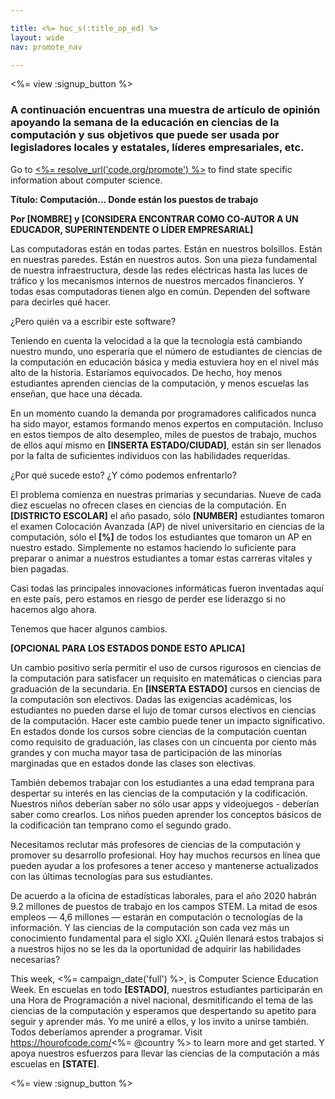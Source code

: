 ```yaml
---

title: <%= hoc_s(:title_op_ed) %>
layout: wide
nav: promote_nav

---
```


<%= view :signup_button %>

### A continuación encuentras una muestra de artículo de opinión apoyando la semana de la educación en ciencias de la computación y sus objetivos que puede ser usada por legisladores locales y estatales, líderes empresariales, etc.

  


Go to [<%= resolve_url('code.org/promote') %>](<%= resolve_url('https://code.org/promote') %>) to find state specific information about computer science.

**Título: Computación... Donde están los puestos de trabajo**

**Por [NOMBRE] y [CONSIDERA ENCONTRAR COMO CO-AUTOR A UN EDUCADOR, SUPERINTENDENTE O LÍDER EMPRESARIAL]**

Las computadoras están en todas partes. Están en nuestros bolsillos. Están en nuestras paredes. Están en nuestros autos. Son una pieza fundamental de nuestra infraestructura, desde las redes eléctricas hasta las luces de tráfico y los mecanismos internos de nuestros mercados financieros. Y todas esas computadoras tienen algo en común. Dependen del software para decirles qué hacer.

¿Pero quién va a escribir este software?

Teniendo en cuenta la velocidad a la que la tecnología está cambiando nuestro mundo, uno esperaría que el número de estudiantes de ciencias de la computación en educación básica y media estuviera hoy en el nivel más alto de la historia. Estaríamos equivocados. De hecho, hoy menos estudiantes aprenden ciencias de la computación, y menos escuelas las enseñan, que hace una década.

En un momento cuando la demanda por programadores calificados nunca ha sido mayor, estamos formando menos expertos en computación. Incluso en estos tiempos de alto desempleo, miles de puestos de trabajo, muchos de ellos aquí mismo en **[INSERTA ESTADO/CIUDAD]**, están sin ser llenados por la falta de suficientes individuos con las habilidades requeridas.

¿Por qué sucede esto? ¿Y cómo podemos enfrentarlo?

El problema comienza en nuestras primarias y secundarias. Nueve de cada diez escuelas no ofrecen clases en ciencias de la computación. En **[DISTRICTO ESCOLAR]** el año pasado, sólo **[NUMBER]** estudiantes tomaron el examen Colocación Avanzada (AP) de nivel universitario en ciencias de la computación, sólo el **[%]** de todos los estudiantes que tomaron un AP en nuestro estado. Simplemente no estamos haciendo lo suficiente para preparar o animar a nuestros estudiantes a tomar estas carreras vitales y bien pagadas.

Casi todas las principales innovaciones informáticas fueron inventadas aquí en este país, pero estamos en riesgo de perder ese liderazgo si no hacemos algo ahora.

Tenemos que hacer algunos cambios.

**[OPCIONAL PARA LOS ESTADOS DONDE ESTO APLICA]**

Un cambio positivo sería permitir el uso de cursos rigurosos en ciencias de la computación para satisfacer un requisito en matemáticas o ciencias para graduación de la secundaria. En **[INSERTA ESTADO]** cursos en ciencias de la computación son electivos. Dadas las exigencias académicas, los estudiantes no pueden darse el lujo de tomar cursos electivos en ciencias de la computación. Hacer este cambio puede tener un impacto significativo. En estados donde los cursos sobre ciencias de la computación cuentan como requisito de graduación, las clases con un cincuenta por ciento más grandes y con mucha mayor tasa de participación de las minorías marginadas que en estados donde las clases son electivas.

También debemos trabajar con los estudiantes a una edad temprana para despertar su interés en las ciencias de la computación y la codificación. Nuestros niños deberían saber no sólo usar apps y videojuegos - deberían saber como crearlos. Los niños pueden aprender los conceptos básicos de la codificación tan temprano como el segundo grado.

Necesitamos reclutar más profesores de ciencias de la computación y promover su desarrollo profesional. Hoy hay muchos recursos en línea que pueden ayudar a los profesores a tener acceso y mantenerse actualizados con las últimas tecnologías para sus estudiantes.

De acuerdo a la oficina de estadísticas laborales, para el año 2020 habrán 9.2 millones de puestos de trabajo en los campos STEM. La mitad de esos empleos — 4,6 millones — estarán en computación o tecnologías de la información. Y las ciencias de la computación son cada vez más un conocimiento fundamental para el siglo XXI. ¿Quién llenará estos trabajos si a nuestros hijos no se les da la oportunidad de adquirir las habilidades necesarias?

This week, <%= campaign_date('full') %>, is Computer Science Education Week. En escuelas en todo **[ESTADO]**, nuestros estudiantes participarán en una Hora de Programación a nivel nacional, desmitificando el tema de las ciencias de la computación y esperamos que despertando su apetito para seguir y aprender más. Yo me uniré a ellos, y los invito a unirse también. Todos deberíamos aprender a programar. Visit https://hourofcode.com/<%= @country %> to learn more and get started. Y apoya nuestros esfuerzos para llevar las ciencias de la computación a más escuelas en **[STATE]**.

<%= view :signup_button %>